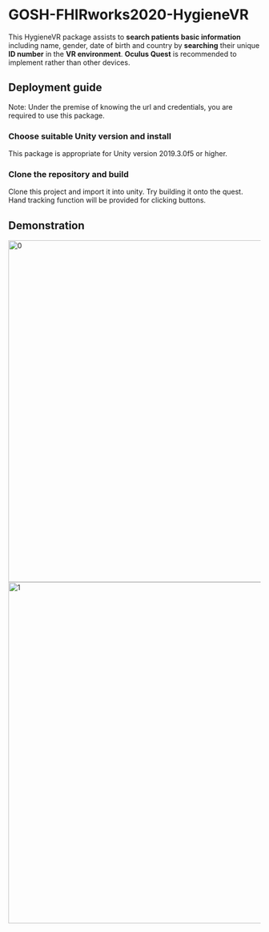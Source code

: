 # GOSH-FHIRworks2020-HygieneVR
This HygieneVR package assists to **search patients basic information** including name, gender, date of birth and country by **searching** their unique **ID number** in the **VR environment**. **Oculus Quest** is recommended to implement rather than other devices.

## Deployment guide
Note: Under the premise of knowing the url and credentials, you are required to use this package.
### Choose suitable Unity version and install
This package is appropriate for Unity version 2019.3.0f5 or higher.
### Clone the repository and build
Clone this project and import it into unity.
Try building it onto the quest.
Hand tracking function will be provided for clicking buttons.

## Demonstration
<img width="683" alt="0" src="https://user-images.githubusercontent.com/43610529/77289683-57314480-6cd2-11ea-9581-43e2708b9b9e.png">

<img width="682" alt="1" src="https://user-images.githubusercontent.com/43610529/77289689-5ac4cb80-6cd2-11ea-964e-66abc66f6c02.png">
